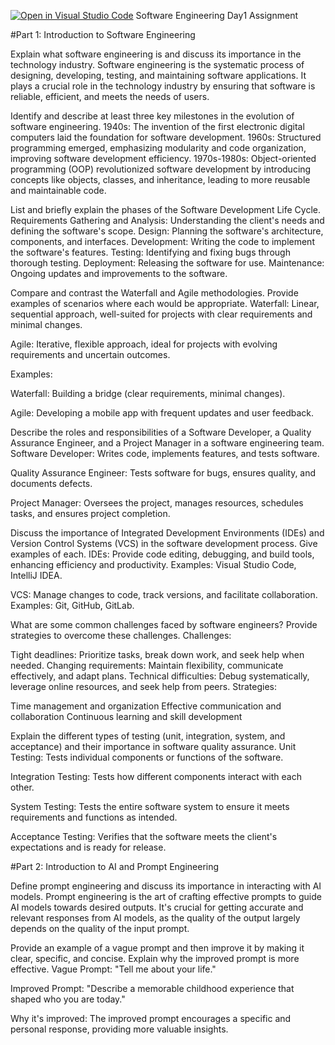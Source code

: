 [![Open in Visual Studio Code](https://classroom.github.com/assets/open-in-vscode-2e0aaae1b6195c2367325f4f02e2d04e9abb55f0b24a779b69b11b9e10269abc.svg)](https://classroom.github.com/online_ide?assignment_repo_id=18374734&assignment_repo_type=AssignmentRepo)
Software Engineering Day1 Assignment

#Part 1: Introduction to Software Engineering

Explain what software engineering is and discuss its importance in the technology industry. Software engineering is the systematic process of designing, developing, testing, and maintaining software applications. It plays a crucial role in the technology industry by ensuring that software is reliable, efficient, and meets the needs of users.

Identify and describe at least three key milestones in the evolution of software engineering. 1940s: The invention of the first electronic digital computers laid the foundation for software development. 1960s: Structured programming emerged, emphasizing modularity and code organization, improving software development efficiency. 1970s-1980s: Object-oriented programming (OOP) revolutionized software development by introducing concepts like objects, classes, and inheritance, leading to more reusable and maintainable code.

List and briefly explain the phases of the Software Development Life Cycle. Requirements Gathering and Analysis: Understanding the client's needs and defining the software's scope. Design: Planning the software's architecture, components, and interfaces. Development: Writing the code to implement the software's features. Testing: Identifying and fixing bugs through thorough testing. Deployment: Releasing the software for use. Maintenance: Ongoing updates and improvements to the software.

Compare and contrast the Waterfall and Agile methodologies. Provide examples of scenarios where each would be appropriate. Waterfall: Linear, sequential approach, well-suited for projects with clear requirements and minimal changes.

Agile: Iterative, flexible approach, ideal for projects with evolving requirements and uncertain outcomes.

Examples:

Waterfall: Building a bridge (clear requirements, minimal changes).

Agile: Developing a mobile app with frequent updates and user feedback.

Describe the roles and responsibilities of a Software Developer, a Quality Assurance Engineer, and a Project Manager in a software engineering team. Software Developer: Writes code, implements features, and tests software.

Quality Assurance Engineer: Tests software for bugs, ensures quality, and documents defects.

Project Manager: Oversees the project, manages resources, schedules tasks, and ensures project completion.

Discuss the importance of Integrated Development Environments (IDEs) and Version Control Systems (VCS) in the software development process. Give examples of each. IDEs: Provide code editing, debugging, and build tools, enhancing efficiency and productivity. Examples: Visual Studio Code, IntelliJ IDEA.

VCS: Manage changes to code, track versions, and facilitate collaboration. Examples: Git, GitHub, GitLab.

What are some common challenges faced by software engineers? Provide strategies to overcome these challenges. Challenges:

Tight deadlines: Prioritize tasks, break down work, and seek help when needed. Changing requirements: Maintain flexibility, communicate effectively, and adapt plans. Technical difficulties: Debug systematically, leverage online resources, and seek help from peers. Strategies:

Time management and organization Effective communication and collaboration Continuous learning and skill development

Explain the different types of testing (unit, integration, system, and acceptance) and their importance in software quality assurance. Unit Testing: Tests individual components or functions of the software.

Integration Testing: Tests how different components interact with each other.

System Testing: Tests the entire software system to ensure it meets requirements and functions as intended.

Acceptance Testing: Verifies that the software meets the client's expectations and is ready for release.

#Part 2: Introduction to AI and Prompt Engineering

Define prompt engineering and discuss its importance in interacting with AI models. Prompt engineering is the art of crafting effective prompts to guide AI models towards desired outputs. It's crucial for getting accurate and relevant responses from AI models, as the quality of the output largely depends on the quality of the input prompt.

Provide an example of a vague prompt and then improve it by making it clear, specific, and concise. Explain why the improved prompt is more effective. Vague Prompt: "Tell me about your life."

Improved Prompt: "Describe a memorable childhood experience that shaped who you are today."

Why it's improved: The improved prompt encourages a specific and personal response, providing more valuable insights.
